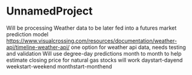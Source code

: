 # UnnamedProject
Will be processing Weather data to be later fed into a futures market prediction model
https://www.visualcrossing.com/resources/documentation/weather-api/timeline-weather-api/
one option for weather api data, needs testing and validation
Will use degree-day predictions month to month to help estimate closing price for natural gas stocks
will work daystart-dayend weekstart-weekend monthstart-monthend
